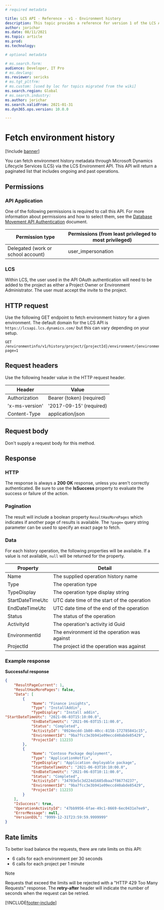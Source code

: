```yaml
---
# required metadata

title: LCS API - Reference - v1 - Environment history
description: This topic provides a reference for version 1 of the LCS API.
author: jorichar
ms.date: 08/11/2021
ms.topic: article
ms.prod: 
ms.technology: 

# optional metadata

# ms.search.form: 
audience: Developer, IT Pro
# ms.devlang: 
ms.reviewer: sericks
# ms.tgt_pltfrm: 
# ms.custom: [used by loc for topics migrated from the wiki]
ms.search.region: Global
# ms.search.industry: 
ms.author: jorichar
ms.search.validFrom: 2021-01-31
ms.dyn365.ops.version: 10.0.0

---
```


# Fetch environment history

[!include [banner](../../../includes/banner.md)]

You can fetch environment history metadata through Microsoft Dynamics Lifecycle Services (LCS) via the LCS Environment API. This API will return a paginated list that includes ongoing and past operations.

## Permissions

### API Application
One of the following permissions is required to call this API. For more information about permissions and how to select them, see the [Database Movement API Authentication](../../../database/api/dbmovement-api-authentication.md) document.

| Permission type                    | Permissions (from least privileged to most privileged) |
|------------------------------------|--------------------------------------------------------|
| Delegated (work or school account) | user\_impersonation                                    |

### LCS
Within LCS, the user used in the API OAuth authentication will need to be added to the project as either a Project Owner or Environment Administrator. The user must accept the invite to the project. 

## HTTP request

Use the following GET endpoint to fetch environment history for a given environment. The default domain for the LCS API is `https://lcsapi.lcs.dynamics.com/` but this can vary depending on your setup.

<!-- { "blockType": "ignored" } -->
```http
GET /environmentinfo/v1/history/project/{projectId}/environment/{environmentId}/?page=1
```

## Request headers

Use the following header value in the HTTP request header. 

| Header         | Value                     |
|----------------|---------------------------|
| Authorization  | Bearer {token} (required) |
| 'x-ms-version' | '2017-09-15' (required)   |
| Content-Type   | application/json          |

## Request body

Don't supply a request body for this method.

## Response

### HTTP
The response is always a **200 OK** response, unless you aren't correctly authenticated. Be sure to use the **IsSuccess** property to evaluate the success or failure of the action.

### Pagination
The result will include a boolean property `ResultHasMorePages` which indicates if another page of results is available. The `?page=` query string parameter can be used to specify an exact page to fetch.

### Data
For each history operation, the following properties will be available. If a value is not available, `null` will be returned for the property.

| Property | Detail |
|----------------|---------------------------|
| Name | The supplied operation history name |
| Type | The operation type |
| TypeDisplay | The operation type display string |
| StartDateTimeUtc | UTC date time of the start of the operation |
| EndDateTimeUtc | UTC date time of the end of the operation |
| Status | The status of the operation |
| ActivityId | The operation's activity id Guid |
| EnvironmentId | The environment id the operation was against |
| ProjectId | The project id the operation was against |

### Example response

**Successful response**
```json
{
    "ResultPageCurrent": 1,
    "ResultHasMorePages": false,
    "Data": [
        {
            "Name": "Finance insights",
            "Type": "InstallAddin",
            "TypeDisplay": "Install addin",
"StartDateTimeUtc": "2021-06-03T15:10:00.0",
            "EndDateTimeUtc": "2021-06-03T15:11:00.0",
            "Status": "Completed",
            "ActivityId": "0924ecdd-1b80-40cc-8158-172785841c15",
            "EnvironmentId": "9ba7fcc3e3b941e09eccd40abde85429",
            "ProjectId": 112233
        },
        {
            "Name": "Contoso Package deployment",
            "Type": "ApplicationHotfix",
            "TypeDisplay": "Application deployable package",
            "StartDateTimeUtc": "2021-06-03T10:10:00.0",
            "EndDateTimeUtc": "2021-06-03T10:11:00.0",
            "Status": "Completed",
            "ActivityId": "34703e5c3d224d1685dbaa7f8677d237",
            "EnvironmentId": "9ba7fcc3e3b941e09eccd40abde85429",
            "ProjectId": 112233
        }
    ],
    "IsSuccess": true,
    "OperationActivityId": "47bb9956-6fae-49c1-8669-6ec0431e7ee9",
    "ErrorMessage": null,
    "VersionEOL": "9999-12-31T23:59:59.9999999"
}
```

## Rate limits

To better load balance the requests, there are rate limits on this API:

 * 6 calls for each environment per 30 seconds
 * 6 calls for each project per 1 minute

> [!NOTE]
> Requests that exceed the limits will be rejected with a "HTTP 429 Too Many Requests" response. The **retry-after** header will indicate the number of seconds when the request can be retried.

[!INCLUDE[footer-include](../../../../../includes/footer-banner.md)]
